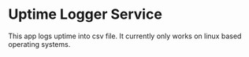 # Uptime Logger Service
This app logs uptime into csv file. It currently only works on linux based operating systems.



